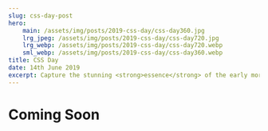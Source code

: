 ```yaml
---
slug: css-day-post
hero:
    main: /assets/img/posts/2019-css-day/css-day360.jpg
    lrg_jpeg: /assets/img/posts/2019-css-day/css-day720.jpg
    lrg_webp: /assets/img/posts/2019-css-day/css-day720.webp
    sml_webp: /assets/img/posts/2019-css-day/css-day360.webp
title: CSS Day
date: 14th June 2019
excerpt: Capture the stunning <strong>essence</strong> of the early morning sunrise in the Californian wilderness.
---
```



# Coming Soon #
